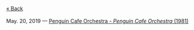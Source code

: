 [« Back](https://jademoroes.github.io)<br>
<br>
May. 20, 2019 — [Penguin Cafe Orchestra - *Penguin Cafe Orchestra* (1981)](https://jademoroes.github.io/reviews/music/pco-pco)
